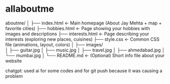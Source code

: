 # allaboutme
aboutme/
│
├── index.html          ← Main homepage (About Jay Mehta + map + favorite cities)
├── hobbies.html        ← Page showing your hobbies with images and descriptions
├── interests.html      ← Page describing your interests (exploring new places, cuisines)
├── style.css           ← Common CSS file (animations, layout, colors)
│
├── images/           
│   ├── guitar.jpg
│   ├── music.jpg
│   ├── travel.jpg
│   ├── ahmedabad.jpg
│   └── mumbai.jpg
│
└── README.md           ← (Optional) Short info file about your website


chatgpt:
used ai for some codes and for git push because it was causing a problem 
